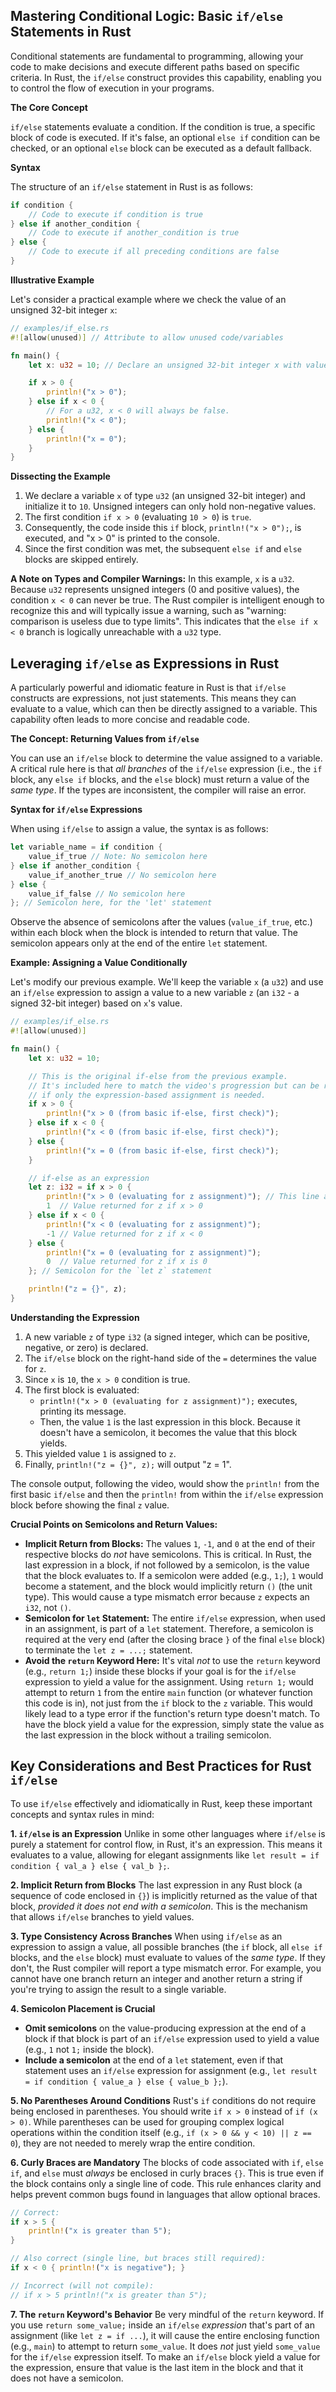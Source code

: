 ## Mastering Conditional Logic: Basic `if/else` Statements in Rust

Conditional statements are fundamental to programming, allowing your code to make decisions and execute different paths based on specific criteria. In Rust, the `if/else` construct provides this capability, enabling you to control the flow of execution in your programs.

**The Core Concept**

`if/else` statements evaluate a condition. If the condition is true, a specific block of code is executed. If it's false, an optional `else if` condition can be checked, or an optional `else` block can be executed as a default fallback.

**Syntax**

The structure of an `if/else` statement in Rust is as follows:

```rust
if condition {
    // Code to execute if condition is true
} else if another_condition {
    // Code to execute if another_condition is true
} else {
    // Code to execute if all preceding conditions are false
}
```

**Illustrative Example**

Let's consider a practical example where we check the value of an unsigned 32-bit integer `x`:

```rust
// examples/if_else.rs
#![allow(unused)] // Attribute to allow unused code/variables

fn main() {
    let x: u32 = 10; // Declare an unsigned 32-bit integer x with value 10

    if x > 0 {
        println!("x > 0");
    } else if x < 0 {
        // For a u32, x < 0 will always be false.
        println!("x < 0");
    } else {
        println!("x = 0");
    }
}
```

**Dissecting the Example**

1.  We declare a variable `x` of type `u32` (an unsigned 32-bit integer) and initialize it to `10`. Unsigned integers can only hold non-negative values.
2.  The first condition `if x > 0` (evaluating `10 > 0`) is `true`.
3.  Consequently, the code inside this `if` block, `println!("x > 0");`, is executed, and "x > 0" is printed to the console.
4.  Since the first condition was met, the subsequent `else if` and `else` blocks are skipped entirely.

**A Note on Types and Compiler Warnings:** In this example, `x` is a `u32`. Because `u32` represents unsigned integers (0 and positive values), the condition `x < 0` can never be true. The Rust compiler is intelligent enough to recognize this and will typically issue a warning, such as "warning: comparison is useless due to type limits". This indicates that the `else if x < 0` branch is logically unreachable with a `u32` type.

## Leveraging `if/else` as Expressions in Rust

A particularly powerful and idiomatic feature in Rust is that `if/else` constructs are expressions, not just statements. This means they can evaluate to a value, which can then be directly assigned to a variable. This capability often leads to more concise and readable code.

**The Concept: Returning Values from `if/else`**

You can use an `if/else` block to determine the value assigned to a variable. A critical rule here is that *all branches* of the `if/else` expression (i.e., the `if` block, any `else if` blocks, and the `else` block) must return a value of the *same type*. If the types are inconsistent, the compiler will raise an error.

**Syntax for `if/else` Expressions**

When using `if/else` to assign a value, the syntax is as follows:

```rust
let variable_name = if condition {
    value_if_true // Note: No semicolon here
} else if another_condition {
    value_if_another_true // No semicolon here
} else {
    value_if_false // No semicolon here
}; // Semicolon here, for the 'let' statement
```

Observe the absence of semicolons after the values (`value_if_true`, etc.) within each block when the block is intended to return that value. The semicolon appears only at the end of the entire `let` statement.

**Example: Assigning a Value Conditionally**

Let's modify our previous example. We'll keep the variable `x` (a `u32`) and use an `if/else` expression to assign a value to a new variable `z` (an `i32` - a signed 32-bit integer) based on `x`'s value.

```rust
// examples/if_else.rs
#![allow(unused)]

fn main() {
    let x: u32 = 10;

    // This is the original if-else from the previous example.
    // It's included here to match the video's progression but can be removed
    // if only the expression-based assignment is needed.
    if x > 0 {
        println!("x > 0 (from basic if-else, first check)");
    } else if x < 0 {
        println!("x < 0 (from basic if-else, first check)");
    } else {
        println!("x = 0 (from basic if-else, first check)");
    }

    // if-else as an expression
    let z: i32 = if x > 0 {
        println!("x > 0 (evaluating for z assignment)"); // This line also executes
        1  // Value returned for z if x > 0
    } else if x < 0 {
        println!("x < 0 (evaluating for z assignment)");
        -1 // Value returned for z if x < 0
    } else {
        println!("x = 0 (evaluating for z assignment)");
        0  // Value returned for z if x is 0
    }; // Semicolon for the `let z` statement

    println!("z = {}", z);
}
```

**Understanding the Expression**

1.  A new variable `z` of type `i32` (a signed integer, which can be positive, negative, or zero) is declared.
2.  The `if/else` block on the right-hand side of the `=` determines the value for `z`.
3.  Since `x` is `10`, the `x > 0` condition is true.
4.  The first block is evaluated:
    *   `println!("x > 0 (evaluating for z assignment)");` executes, printing its message.
    *   Then, the value `1` is the last expression in this block. Because it doesn't have a semicolon, it becomes the value that this block yields.
5.  This yielded value `1` is assigned to `z`.
6.  Finally, `println!("z = {}", z);` will output "z = 1".

The console output, following the video, would show the `println!` from the first basic `if/else` and then the `println!` from within the `if/else` expression block before showing the final `z` value.

**Crucial Points on Semicolons and Return Values:**

*   **Implicit Return from Blocks:** The values `1`, `-1`, and `0` at the end of their respective blocks do *not* have semicolons. This is critical. In Rust, the last expression in a block, if not followed by a semicolon, is the value that the block evaluates to. If a semicolon were added (e.g., `1;`), `1` would become a statement, and the block would implicitly return `()` (the unit type). This would cause a type mismatch error because `z` expects an `i32`, not `()`.
*   **Semicolon for `let` Statement:** The entire `if/else` expression, when used in an assignment, is part of a `let` statement. Therefore, a semicolon is required at the very end (after the closing brace `}` of the final `else` block) to terminate the `let z = ...;` statement.
*   **Avoid the `return` Keyword Here:** It's vital *not* to use the `return` keyword (e.g., `return 1;`) inside these blocks if your goal is for the `if/else` expression to yield a value for the assignment. Using `return 1;` would attempt to return `1` from the entire `main` function (or whatever function this code is in), not just from the `if` block to the `z` variable. This would likely lead to a type error if the function's return type doesn't match. To have the block yield a value for the expression, simply state the value as the last expression in the block without a trailing semicolon.

## Key Considerations and Best Practices for Rust `if/else`

To use `if/else` effectively and idiomatically in Rust, keep these important concepts and syntax rules in mind:

**1. `if/else` is an Expression**
Unlike in some other languages where `if/else` is purely a statement for control flow, in Rust, it's an expression. This means it evaluates to a value, allowing for elegant assignments like `let result = if condition { val_a } else { val_b };`.

**2. Implicit Return from Blocks**
The last expression in any Rust block (a sequence of code enclosed in `{}`) is implicitly returned as the value of that block, *provided it does not end with a semicolon*. This is the mechanism that allows `if/else` branches to yield values.

**3. Type Consistency Across Branches**
When using `if/else` as an expression to assign a value, all possible branches (the `if` block, all `else if` blocks, and the `else` block) must evaluate to values of the *same type*. If they don't, the Rust compiler will report a type mismatch error. For example, you cannot have one branch return an integer and another return a string if you're trying to assign the result to a single variable.

**4. Semicolon Placement is Crucial**
*   **Omit semicolons** on the value-producing expression at the end of a block if that block is part of an `if/else` expression used to yield a value (e.g., `1` not `1;` inside the block).
*   **Include a semicolon** at the end of a `let` statement, even if that statement uses an `if/else` expression for assignment (e.g., `let result = if condition { value_a } else { value_b };`).

**5. No Parentheses Around Conditions**
Rust's `if` conditions do not require being enclosed in parentheses. You should write `if x > 0` instead of `if (x > 0)`. While parentheses can be used for grouping complex logical operations within the condition itself (e.g., `if (x > 0 && y < 10) || z == 0`), they are not needed to merely wrap the entire condition.

**6. Curly Braces are Mandatory**
The blocks of code associated with `if`, `else if`, and `else` must *always* be enclosed in curly braces `{}`. This is true even if the block contains only a single line of code. This rule enhances clarity and helps prevent common bugs found in languages that allow optional braces.

```rust
// Correct:
if x > 5 {
    println!("x is greater than 5");
}

// Also correct (single line, but braces still required):
if x < 0 { println!("x is negative"); }

// Incorrect (will not compile):
// if x > 5 println!("x is greater than 5");
```

**7. The `return` Keyword's Behavior**
Be very mindful of the `return` keyword. If you use `return some_value;` inside an `if/else` *expression* that's part of an assignment (like `let z = if ...`), it will cause the entire enclosing function (e.g., `main`) to attempt to return `some_value`. It does *not* just yield `some_value` for the `if/else` expression itself. To make an `if/else` block yield a value for the expression, ensure that value is the last item in the block and that it does not have a semicolon.